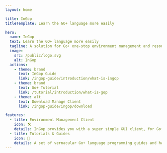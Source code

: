```yaml
---
layout: home

title: InGop
titleTemplate: Learn the GO+ language more easily

hero:
  name: InGop
  text: Learn the GO+ language more easily
  tagline: A solution for Go+ one-stop environment management and resource learning.
  image:
    src: /public/logo.svg
    alt: InGop
  actions:
    - theme: brand
      text: InGop Guide
      link: /ingop-guide/introduction/what-is-ingop
    - theme: brand
      text: Go+ Tutorial
      link: /tutorial/introduction/what-is-gop
    - theme: alt
      text: Download Manage Client
      link: /ingop-guide/ingop/download

features:
  - title: Environment Management Client
    icon: 🛠️
    details: InGop provides you with a super simple GUI client, for Go+ language dependency management/install/update/uninstall, Even without basic computer knowledge, you can start learning and using the Go+ language.
  - title: Tutorials & Guides
    icon: 📖
    details: A set of vernacular Go+ language programming guides and hands-on tutorials, no Golang language base required
---
```

